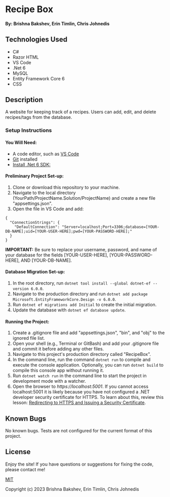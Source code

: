# Recipe Box

#### By: Brishna Bakshev, Erin Timlin, Chris Johnedis

## Technologies Used

* C#
* Razor HTML
* VS Code
* .Net 6
* MySQL
* Entity Framework Core 6
* CSS

## Description
A website for keeping track of a recipes. Users can add, edit, and delete recipes/tags from the database.

### Setup Instructions

#### You Will Need: 

* A code editor, such as [VS Code](https://code.visualstudio.com/)
* [Git](https://github.com/) installed
* [Install .Net 6 SDK:](https://www.learnhowtoprogram.com/c-and-net/getting-started-with-c/installing-c-and-net)


#### Preliminary Project Set-up:
1. Clone or download this repository to your machine.
2. Navigate to the local directory (YourPath/ProjectName.Solution/ProjectName) and create a new file "appsettings.json".
3. Open the file in VS Code and add:
  ```
  {
    "ConnectionStrings": {
      "DefaultConnection": "Server=localhost;Port=3306;database=[YOUR-DB-NAME];uid=[YOUR-USER-HERE];pwd=[YOUR-PASSWORD-HERE];"
    }
  }
  ```

**IMPORTANT:** Be sure to replace your username, password, and name of your database for the fields [YOUR-USER-HERE], [YOUR-PASSWORD-HERE], AND [YOUR-DB-NAME].

#### Database Migration Set-up:
1. In the root directory, run `dotnet tool install --global dotnet-ef --version 6.0.0`.
2. Navigate to the production directory and run `dotnet add package Microsoft.EntityFrameworkCore.Design -v 6.0.0`.
3. Run `dotnet ef migrations add Initial` to create the initial migration.
4. Update the database with `dotnet ef database update`.

#### Running the Project:
1. Create a .gitignore file and add "appsettings.json", "bin", and "obj" to the ignored file list.  
2. Open your shell (e.g., Terminal or GitBash) and add your .gitignore file and commit it before adding any other files. 
3. Navigate to this project's production directory called "RecipeBox". 
4. In the command line, run the command `dotnet run` to compile and execute the console application. Optionally, you can run `dotnet build` to compile this console app without running it.
5. Run `dotnet watch run` in the command line to start the project in development mode with a watcher.
6. Open the browser to _https://localhost:5001_. If you cannot access localhost:5001 it is likely because you have not configured a .NET developer security certificate for HTTPS. To learn about this, review this lesson: [Redirecting to HTTPS and Issuing a Security Certificate](https://www.learnhowtoprogram.com/c-and-net/basic-web-applications/redirecting-to-https-and-issuing-a-security-certificate).

## Known Bugs

No known bugs. Tests are not configured for the current format of this project.

## License
Enjoy the site! If you have questions or suggestions for fixing the code, please contact me!

[MIT](https://github.com/git/git-scm.com/blob/main/MIT-LICENSE.txt)

Copyright (c) 2023 Brishna Bakshev, Erin Timlin, Chris Johnedis